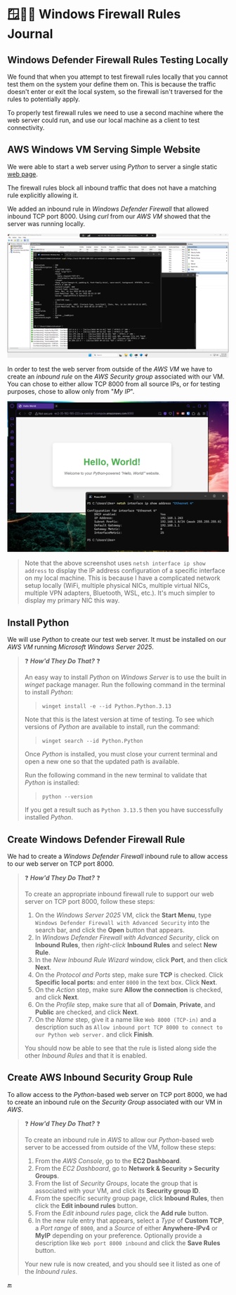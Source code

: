 # :window::bricks::book: Windows Firewall Rules Journal

## Windows Defender Firewall Rules Testing Locally

We found that when you attempt to test firewall rules locally that you cannot test them on the system your define them on. This is because the traffic doesn't enter or exit the local system, so the firewall isn't traversed for the rules to potentially apply.

To properly test firewall rules we need to use a second machine where the web server could run, and use our local machine as a client to test connectivity.

## AWS Windows VM Serving Simple Website

We were able to start a web server using _Python_ to server a single static [web page](index.html).

The firewall rules block all inbound traffic that does not have a matching rule explicitly allowing it.

We added an inbound rule in _Windows Defender Firewall_ that allowed inbound TCP port 8000. Using _curl_ from our _AWS VM_ showed that the server was running locally.

![Screenshot of our AWS VM showing custom firewall rule and curl response](assets/win_firewall.png)


In order to test the web server from outside of the _AWS VM_ we have to create an _inbound rule_ on the _AWS Security group_ associated with our VM. You can chose to either allow TCP 8000 from all source IPs, or for testing purposes, chose to allow only from "_My IP_".

![Screenshot of Python web server being accessed by local PC](assets/local_website_test.png)

> Note that the above screenshot uses `netsh interface ip show address` to display the IP address configuration of a specific interface on my local machine. This is because I have a complicated network setup locally (WiFi, multiple physical NICs, multiple virtual NICs, multiple VPN adapters, Bluetooth, WSL, etc.). It's much simpler to display my primary NIC this way.

## Install Python

We will use _Python_ to create our test web server. It must be installed on our _AWS VM_ running _Microsoft Windows Server 2025_.

> :question: ***How'd They Do That?*** :question:
>
> An easy way to install _Python_ on _Windows Server_ is to use the built in _winget_ package manager. Run the following command in the terminal to install _Python_:
> > `winget install -e --id Python.Python.3.13`
>
> Note that this is the latest version at time of testing. To see which versions of _Python_ are available to install, run the command:
> > `winget search --id Python.Python`
>
> Once _Python_ is installed, you must close your current terminal and open a new one so that the updated path is available.
>
> Run the following command in the new terminal to validate that _Python_ is installed:
> > `python --version`
>
> If you get a result such as `Python 3.13.5` then you have successfully installed _Python_.

## Create Windows Defender Firewall Rule

We had to create a _Windows Defender Firewall_ inbound rule to allow access to our web server on TCP port 8000.

> :question: ***How'd They Do That?*** :question:
>
> To create an appropriate inbound firewall rule to support our web server on TCP port 8000, follow these steps:
>
> 1. On the _Windows Server 2025_ VM, click the **Start Menu**, type `Windows Defender Firewall with Advanced Security` into the search bar, and click the **Open** button that appears.
> 2. In _Windows Defender Firewall with Advanced Security_, click on **Inbound Rules**, then _right-click_ **Inbound Rules** and select **New Rule**.
> 3. In the _New Inbound Rule Wizard_ window, click **Port**, and then click **Next**.
> 4. On the _Protocol and Ports_ step, make sure **TCP** is checked. Click **Specific local ports:** and enter `8000` in the text box. Click **Next**.
> 5. On the _Action_ step, make sure **Allow the connection** is checked, and click **Next**.
> 6. On the _Profile_ step, make sure that all of **Domain**, **Private**, and **Public** are checked, and click **Next**.
> 7. On the _Name_ step, give it a name like `Web 8000 (TCP-in)` and a description such as `Allow inbound port TCP 8000 to connect to our Python web server.` and click **Finish**.
>
> You should now be able to see that the rule is listed along side the other _Inbound Rules_ and that it is enabled.

## Create AWS Inbound Security Group Rule

To allow access to the _Python_-based web server on TCP port 8000, we had to create an inbound rule on the _Security Group_ associated with our VM in _AWS_.

> :question: ***How'd They Do That?*** :question:
>
> To create an inbound rule in _AWS_ to allow our _Python_-based web server to be accessed from outside of the VM, follow these steps:
> 
> 1. From the _AWS Console_, go to the **EC2 Dashboard**.
> 2. From the _EC2 Dashboard_, go to **Network & Security > Security Groups**.
> 3. From the list of _Security Groups_, locate the group that is associated with your VM, and click its **Security group ID**.
> 4. From the specific security group page, click **Inbound Rules**, then click the **Edit inbound rules** button.
> 5. From the _Edit inbound rules_ page, click the **Add rule** button.
> 6. In the new rule entry that appears, select a _Type_ of **Custom TCP**, a _Port range_ of `8000`, and a _Source_ of either **Anywhere-IPv4** or **MyIP** depending on your preference. Optionally provide a description like `Web port 8000 inbound` and click the **Save Rules** button.
>
> Your new rule is now created, and you should see it listed as one of the _Inbound rules_.

:end: